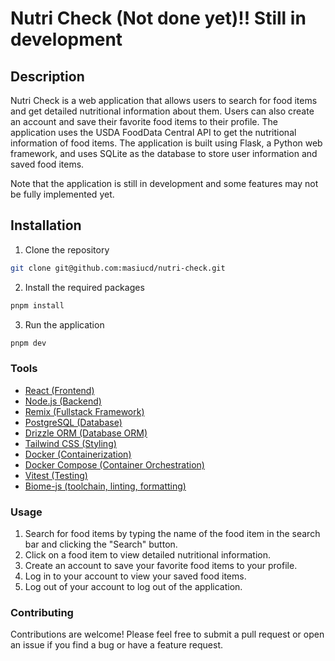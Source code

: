 # Nutri Check (Not done yet)!! Still in development

## Description

Nutri Check is a web application that allows users to search for food items and get detailed nutritional information about them. Users can also create an account and save their favorite food items to their profile. The application uses the USDA FoodData Central API to get the nutritional information of food items. The application is built using Flask, a Python web framework, and uses SQLite as the database to store user information and saved food items.

Note that the application is still in development and some features may not be fully implemented yet.

## Installation

1. Clone the repository

```bash
git clone git@github.com:masiucd/nutri-check.git
```

2. Install the required packages

```bash
pnpm install
```

3. Run the application

```bash
pnpm dev
```

### Tools

- [React (Frontend)](https://reactjs.org/)
- [Node.js (Backend)](https://nodejs.org/)
- [Remix (Fullstack Framework)](https://remix.run/)
- [PostgreSQL (Database)](https://www.postgresql.org/)
- [Drizzle ORM (Database ORM)](https://drizzle.dev/)
- [Tailwind CSS (Styling)](https://tailwindcss.com/)
- [Docker (Containerization)](https://www.docker.com/)
- [Docker Compose (Container Orchestration)](https://docs.docker.com/compose/)
- [Vitest (Testing)](https://vitejs.dev/guide/features.html#testing)
- [Biome-js (toolchain, linting, formatting)](https://biomejs.dev/)

### Usage

1. Search for food items by typing the name of the food item in the search bar and clicking the "Search" button.
2. Click on a food item to view detailed nutritional information.
3. Create an account to save your favorite food items to your profile.
4. Log in to your account to view your saved food items.
5. Log out of your account to log out of the application.

### Contributing

Contributions are welcome! Please feel free to submit a pull request or open an issue if you find a bug or have a feature request.
